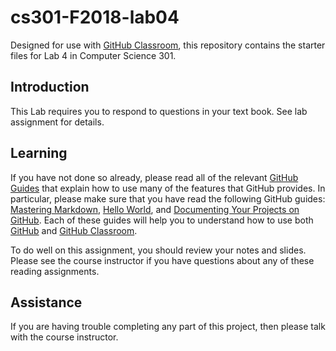 
# cs301-F2018-lab04

Designed for use with [GitHub Classroom](https://classroom.github.com/), this repository contains the starter files for Lab 4 in Computer Science 301.


## Introduction

This Lab requires you to respond to questions in your text book. See lab assignment for details.

## Learning

If you have not done so already, please read all of the relevant [GitHub Guides](https://guides.github.com/) that explain how to use many of the features that GitHub provides. In particular, please make sure that you have read the following GitHub guides: [Mastering Markdown](https://guides.github.com/features/mastering-markdown/), [Hello World](https://guides.github.com/activities/hello-world/), and [Documenting Your Projects on GitHub](https://guides.github.com/features/wikis/). Each of these guides will help you to understand how to use both [GitHub](http://github.com) and [GitHub Classroom](https://classroom.github.com/).

To do well on this assignment, you should review your notes and slides. Please see the course instructor if you have questions about any of these reading assignments.

## Assistance

If you are having trouble completing any part of this project, then please talk
with the course instructor.
